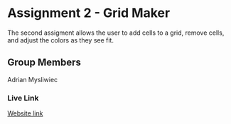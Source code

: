 # Assignment 2 - Grid Maker
The second assigment allows the user to add cells to a grid, remove cells, and adjust the colors as they see fit.

## Group Members
Adrian Mysliwiec

### Live Link
[Website link](https://mysliwiecadrian.github.io/assignment-2-grid-maker/)
